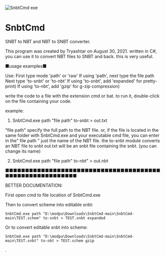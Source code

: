 ![SnbtCmd exe](https://user-images.githubusercontent.com/81485476/132201154-01ebb9e2-e7c4-48dd-8f1c-3dde083f6ed2.png)
# SnbtCmd
SNBT to NBT and NBT to SNBT converter.

This program was created by Tryashtar on August 30, 2021. written in C#, you can use it to convert NBT files to SNBT and back. this is very useful.

■usage examples■

Use:
First type mode 'path' or 'raw'
If using 'path', next type the file path
Next type 'to-snbt' or 'to-nbt'
If using 'to-snbt', add 'expanded' for pretty-print)
If using 'to-nbt', add 'gzip' for g-zip compression)

write the code to a file with the extension cmd or bat.
to run it, double-click on the file containing your code.

example:

1) SnbtCmd.exe path "file path" to-snbt > out.txt


"file path" specify the full path to the NBT file. or, if the file is located in the same folder with SnbtCmd.exe and your executable cmd file, you can enter in the" file path " just the name of the NBT file.
the to-snbt module converts an NBT file to snbt
out.txt will be an snbt file containing the snbt. (you can change its name)

2) SnbtCmd.exe path "file path" to-nbt" > out.nbt

■■■■■■■■■■■■■■■■■■■■■■■■■■■■■■■■■■■■■■■■■■■■■■■■■■■■■■■■■

BETTER DOCUMENTATION:

First open cmd to file location of SnbtCmd.exe

Then to convert scheme into editable snbt:

    SnbtCmd.exe path "D:\modpu\Downloads\SnbtCmd-main\SnbtCmd-main\TEST.schem" to-snbt > TEST.snbt expanded

Or to convert editable snbt into scheme:

    SnbtCmd.exe path "D:\modpu\Downloads\SnbtCmd-main\SnbtCmd-main\TEST.snbt" to-nbt > TEST.schem gzip

.
